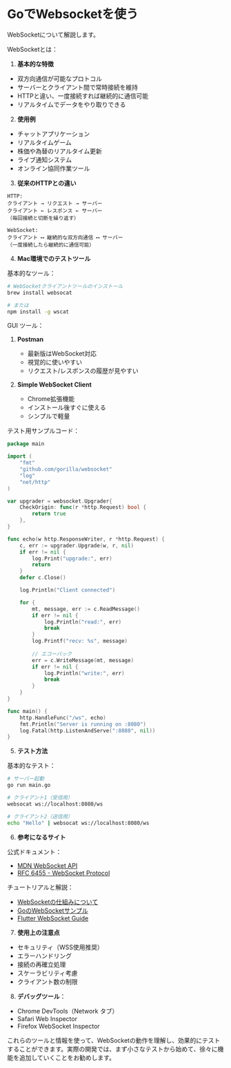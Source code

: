 # GoでWebsocketを使う

WebSocketについて解説します。

WebSocketとは：
1. **基本的な特徴**
- 双方向通信が可能なプロトコル
- サーバーとクライアント間で常時接続を維持
- HTTPと違い、一度接続すれば継続的に通信可能
- リアルタイムでデータをやり取りできる

2. **使用例**
- チャットアプリケーション
- リアルタイムゲーム
- 株価や為替のリアルタイム更新
- ライブ通知システム
- オンライン協同作業ツール

3. **従来のHTTPとの違い**
```
HTTP:
クライアント → リクエスト → サーバー
クライアント ← レスポンス ← サーバー
（毎回接続と切断を繰り返す）

WebSocket:
クライアント ⟷ 継続的な双方向通信 ⟷ サーバー
（一度接続したら継続的に通信可能）
```

4. **Mac環境でのテストツール**

基本的なツール：
```bash
# WebSocketクライアントツールのインストール
brew install websocat

# または
npm install -g wscat
```

GUI ツール：
1. **Postman**
    - 最新版はWebSocket対応
    - 視覚的に使いやすい
    - リクエスト/レスポンスの履歴が見やすい

2. **Simple WebSocket Client**
    - Chrome拡張機能
    - インストール後すぐに使える
    - シンプルで軽量

テスト用サンプルコード：

```go
package main

import (
    "fmt"
    "github.com/gorilla/websocket"
    "log"
    "net/http"
)

var upgrader = websocket.Upgrader{
    CheckOrigin: func(r *http.Request) bool {
        return true
    },
}

func echo(w http.ResponseWriter, r *http.Request) {
    c, err := upgrader.Upgrade(w, r, nil)
    if err != nil {
        log.Print("upgrade:", err)
        return
    }
    defer c.Close()

    log.Println("Client connected")

    for {
        mt, message, err := c.ReadMessage()
        if err != nil {
            log.Println("read:", err)
            break
        }
        log.Printf("recv: %s", message)
        
        // エコーバック
        err = c.WriteMessage(mt, message)
        if err != nil {
            log.Println("write:", err)
            break
        }
    }
}

func main() {
    http.HandleFunc("/ws", echo)
    fmt.Println("Server is running on :8080")
    log.Fatal(http.ListenAndServe(":8080", nil))
}

```

5. **テスト方法**

基本的なテスト：
```bash
# サーバー起動
go run main.go

# クライアント1（受信用）
websocat ws://localhost:8080/ws

# クライアント2（送信用）
echo "Hello" | websocat ws://localhost:8080/ws
```

6. **参考になるサイト**

公式ドキュメント：
- [MDN WebSocket API](https://developer.mozilla.org/ja/docs/Web/API/WebSocket)
- [RFC 6455 - WebSocket Protocol](https://tools.ietf.org/html/rfc6455)

チュートリアルと解説：
- [WebSocketの仕組みについて](https://zenn.dev/nameless_sn/articles/websocket_impression)
- [GoのWebSocketサンプル](https://pkg.go.dev/golang.org/x/net/websocket)
- [Flutter WebSocket Guide](https://flutter.dev/docs/cookbook/networking/web-sockets)

7. **使用上の注意点**
- セキュリティ（WSS使用推奨）
- エラーハンドリング
- 接続の再確立処理
- スケーラビリティ考慮
- クライアント数の制限

8. **デバッグツール**：
- Chrome DevTools（Network タブ）
- Safari Web Inspector
- Firefox WebSocket Inspector

これらのツールと情報を使って、WebSocketの動作を理解し、効果的にテストすることができます。実際の開発では、まず小さなテストから始めて、徐々に機能を追加していくことをお勧めします。
